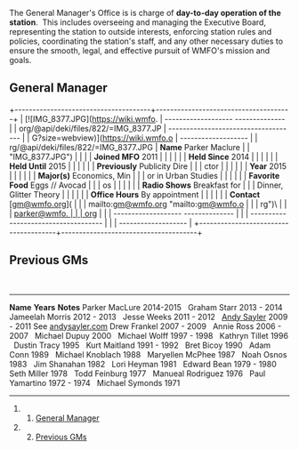The General Manager's Office is is charge of **day-to-day operation of
the station**.  This includes overseeing and managing the Executive
Board, representing the station to outside interests, enforcing station
rules and policies, coordinating the station's staff, and any other
necessary duties to ensure the smooth, legal, and effective pursuit of
WMFO's mission and goals.

General Manager 
---------------

+--------------------------------------+--------------------------------------+
| [![IMG\_8377.JPG](https://wiki.wmfo. |   ------------------- -------------- |
| org/@api/deki/files/822/=IMG_8377.JP | ------------------------------------ |
| G?size=webview)](https://wiki.wmfo.o | -------------------                  |
| rg/@api/deki/files/822/=IMG_8377.JPG |   **Name**            Parker Maclure |
|  "IMG_8377.JPG")                     |                                      |
|                                      |   **Joined MFO**      2011           |
|                                      |                                      |
|                                      |   **Held Since**      2014           |
|                                      |                                      |
|                                      |   **Held Until**      2015           |
|                                      |                                      |
|                                      |   **Previously**      Publicity Dire |
|                                      | ctor                                 |
|                                      |                                      |
|                                      |   **Year**            2015           |
|                                      |                                      |
|                                      |   **Major(s)**        Economics, Min |
|                                      | or in Urban Studies                  |
|                                      |                                      |
|                                      |   **Favorite Food**   Eggs // Avocad |
|                                      | os                                   |
|                                      |                                      |
|                                      |   **Radio Shows**     Breakfast for  |
|                                      | Dinner, Glitter Theory               |
|                                      |                                      |
|                                      |   **Office Hours**    By appointment |
|                                      |                                      |
|                                      |   **Contact**         [gm@wmfo.org]( |
|                                      | mailto:gm@wmfo.org "mailto:gm@wmfo.o |
|                                      | rg")\                                |
|                                      |                        [parker@wmfo. |
|                                      | org](mailto:parker@wmfo.org "mailto: |
|                                      | parker@wmfo.org")                    |
|                                      |   ------------------- -------------- |
|                                      | ------------------------------------ |
|                                      | -------------------                  |
+--------------------------------------+--------------------------------------+

Previous GMs 
------------

 

  ------------------------------------------------------------------------------------------------------------------ ------------- -----------------------------------------------------------------------------
  **Name**                                                                                                           **Years**     **Notes**
  Parker MacLure                                                                                                     2014-2015      
  Graham Starr                                                                                                       2013 - 2014    
  Jameelah Morris                                                                                                    2012 - 2013    
  Jesse Weeks                                                                                                        2011 - 2012    
  [Andy Sayler](https://wiki.wmfo.org/User:AndySayler?view=home "https://wiki.wmfo.org/User:AndySayler?view=home")   2009 - 2011   See [andysayler.com](http://www.andysayler.com "http://www.andysayler.com")
  Drew Frankel                                                                                                       2007 - 2009    
  Annie Ross                                                                                                         2006 - 2007    
  Michael Dupuy                                                                                                      2000           
  Michael Wolff                                                                                                      1997 - 1998    
  Kathryn Tillet                                                                                                     1996           
  Dustin Tracy                                                                                                       1995           
  Kurt Maitland                                                                                                      1991 - 1992    
  Bret Bicoy                                                                                                         1990           
  Adam Conn                                                                                                          1989           
  Michael Knoblach                                                                                                   1988           
  Maryellen McPhee                                                                                                   1987           
  Noah Osnos                                                                                                         1983           
  Jim Shanahan                                                                                                       1982           
  Lori Heyman                                                                                                        1981           
  Edward Bean                                                                                                        1979 - 1980    
  Seth Miller                                                                                                        1978           
  Todd Feinburg                                                                                                      1977           
  Manueal Rodriguez                                                                                                  1976           
  Paul Yamartino                                                                                                     1972 - 1974    
  Michael Symonds                                                                                                    1971           
  ------------------------------------------------------------------------------------------------------------------ ------------- -----------------------------------------------------------------------------

1.  1. [General Manager](#General_Manager)
2.  2. [Previous GMs](#Previous_GMs)

